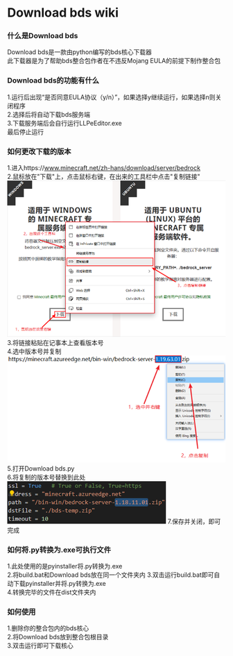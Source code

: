 # Download bds wiki

### 什么是Download bds 
Download bds是一款由python编写的bds核心下载器   
此下载器是为了帮助bds整合包作者在不违反Mojang EULA的前提下制作整合包  

### Download bds的功能有什么
1.运行后出现“是否同意EULA协议（y/n）”，如果选择y继续运行，如果选择n则关闭程序  
2.选择后将自动下载bds服务端   
3.下载服务端后会自行运行LLPeEditor.exe     
最后停止运行

### 如何更改下载的版本
1.进入https://www.minecraft.net/zh-hans/download/server/bedrock  
2.鼠标放在"下载"上，点击鼠标右键，在出来的工具栏中点击"复制链接"   
![链接](picture/官网.png "链接")
3.将链接粘贴在记事本上查看版本号   
4.选中版本号并复制
![版本号复制](picture/记事本.png "版本号复制")
5.打开Download bds.py  
6.将复制的版本号替换到此处   
![版本号替换](picture/VSCode.png "版本号替换")
7.保存并关闭，即可完成  

### 如何将.py转换为.exe可执行文件
1.此处使用的是pyinstaller将.py转换为.exe  
2.将build.bat和Download bds放在同一个文件夹内
3.双击运行build.bat即可自动下载pyinstaller并将.py转换为.exe   
4.转换完毕的文件在dist文件夹内  

### 如何使用
1.删除你的整合包内的bds核心   
2.将Download bds放到整合包根目录     
3.双击运行即可下载核心
